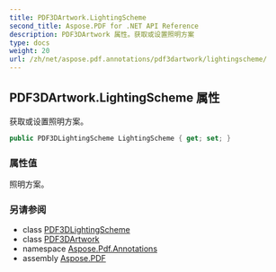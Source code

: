 ```yaml
---
title: PDF3DArtwork.LightingScheme
second_title: Aspose.PDF for .NET API Reference
description: PDF3DArtwork 属性。获取或设置照明方案
type: docs
weight: 20
url: /zh/net/aspose.pdf.annotations/pdf3dartwork/lightingscheme/
---
```

## PDF3DArtwork.LightingScheme 属性

获取或设置照明方案。

```csharp
public PDF3DLightingScheme LightingScheme { get; set; }
```

### 属性值

照明方案。

### 另请参阅

* class [PDF3DLightingScheme](../../pdf3dlightingscheme/)
* class [PDF3DArtwork](../)
* namespace [Aspose.Pdf.Annotations](../../../aspose.pdf.annotations/)
* assembly [Aspose.PDF](../../../)